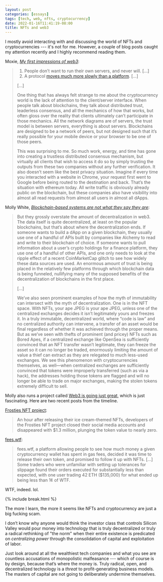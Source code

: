 ```yaml
---
layout: post
categories: [essays]
tags: [tech, web, nfts, cryptocurrency]
date: 2022-01-16T11:41:19-08:00
title: NFTs and web3
---
```


I mostly avoid interacting with and discussing the world of NFTs and cryptocurrencies --- it's not for me. However, a couple of blog posts caught my attention recently and I highly recommend reading them.

<!--excerpt-->

Moxie, [*My first impressions of web3*](https://moxie.org/2022/01/07/web3-first-impressions.html):

> 1. People don’t want to run their own servers, and never will. [...]
> 2. A protocol [moves much more slowly than a platform](https://signal.org/blog/the-ecosystem-is-moving/). [...]
>
> [...]
>
> One thing that has always felt strange to me about the cryptocurrency world is the lack of attention to the client/server interface. When people talk about blockchains, they talk about distributed trust, leaderless consensus, and all the mechanics of how that works, but often gloss over the reality that clients ultimately can’t participate in those mechanics. All the network diagrams are of servers, the trust model is between servers, everything is about servers. Blockchains are designed to be a network of peers, but not designed such that it’s really possible for your mobile device or your browser to be one of those peers.
>
> This was surprising to me. So much work, energy, and time has gone into creating a trustless distributed consensus mechanism, but virtually all clients that wish to access it do so by simply trusting the outputs from these two companies without any further verification. It also doesn’t seem like the best privacy situation. Imagine if every time you interacted with a website in Chrome, your request first went to Google before being routed to the destination and back. That’s the situation with ethereum today. All write traffic is obviously already public on the blockchain, but these companies also have visibility into almost all read requests from almost all users in almost all dApps.

Molly White, [*Blockchain-based systems are not what they say they are*](https://blog.mollywhite.net/blockchains-are-not-what-they-say/):

> But they grossly overstate the amount of decentralization in web3. The data itself is quite decentralized, at least on the popular blockchains, but that’s about where the decentralization ends. If someone wants to build a dApp on a given blockchain, they usually use one of a handful of APIs built by companies like Alchemy to read and write to their blockchain of choice. If someone wants to pull information about a user’s crypto holdings for a finance platform, they use one of a handful of other APIs, and one only needs to look at the ripple effect of a recent CoinMarketCap glitch to see how widely these data sources are used. An enormous amount of trust is being placed in the relatively few platforms through which blockchain data is being funneled, nullifying many of the supposed benefits of the decentralization of blockchains in the first place.
>
> [...]
>
> We’ve also seen prominent examples of how the myth of immutability can intersect with the myth of decentralization. One is in the NFT space. With NFTs, your ape JPEG is your ape JPEG, unless one of the centralized exchanges decides it isn’t legitimately yours and freezes it. In a truly immutable, decentralized world, where “code is law” and no centralized authority can intervene, a transfer of an asset would be final regardless of whether it was achieved through the proper means. But as we’ve seen with thefts of prominent (and pricey) NFTs such as Bored Apes, if a centralized exchange like OpenSea is sufficiently convinced that an NFT transfer wasn’t legitimate, they can freeze the asset so it can no longer be traded, enormously limiting the amount of value a thief can extract as they are relegated to much less-used exchanges. We see this phenomenon with cryptocurrencies themselves, as well—when centralized exchanges are sufficiently convinced that tokens were improperly transferred (such as via a hack), the addresses holding those tokens are flagged and will no longer be able to trade on major exchanges, making the stolen tokens extremely difficult to sell.

Molly also runs a project called [Web3 is going just great](https://web3isgoinggreat.com), which is just fascinating. Here are two recent posts from the timeline.

[Frosties NFT project](https://web3isgoinggreat.com?id=2022-01-09-1):

> An hour after releasing their ice cream-themed NFTs, developers of the Frosties NFT project closed their social media accounts and disappeared with $1.3 million, plunging the token value to nearly zero.

[fees.wtf](https://web3isgoinggreat.com?id=2022-01-13-0):

> fees.wtf, a platform allowing people to see how much money a given cryptocurrency wallet has spent in gas fees, decided it was time to release their own token, and promised to follow it up with NFTs. [...] Some traders who were unfamiliar with setting up tolerances for slippage found their orders executed for substantially less than expected, with one user trading 42 ETH ($135,000) for what ended up being less than 1¢ of WTF.

WTF, indeed. lol.

{% include break.html %}

The more I learn, the more it seems like NFTs and cryptocurrency are just a big fucking scam.

I don’t know why anyone would think the investor class that controls Silicon Valley would pour money into technology that is truly decentralized or truly a radical rethinking of "the norm" when their entire existence is predicated on _centralizing power_ through the consolidation of capital and exploitation of labor.

Just look around at all the wealthiest tech companies and what you see are countless accusations of monopolistic malfeasance --- which of course is by design, because that’s where the money is. Truly radical, open, and decentralized technology is a _threat_ to profit-generating business models. The masters of capital are not going to deliberately undermine themselves.
